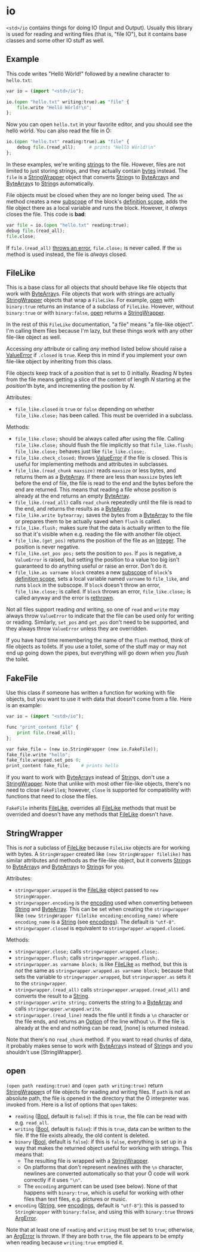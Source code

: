 # io

`<std>/io` contains things for doing IO (Input and Output). Usually this
library is used for reading and writing files (that is, "file IO"), but it
contains base classes and some other IO stuff as well.

## Example

This code writes "Hellö Wörld!" followed by a newline character to `hello.txt`:

```python
var io = (import "<std>/io");

io.(open "hello.txt" writing:true).as "file" {
    file.write "Hellö Wörld!\n";
};
```

Now you can open `hello.txt` in your favorite editor, and you should see the
hellö wörld. You can also read the file in Ö:

```python
io.(open "hello.txt" reading:true).as "file" {
    debug file.(read_all);     # prints "Hellö Wörld!\n"
};
```

In these examples, we're writing [strings][String] to the file. However, files
are not limited to just storing strings, and they actually contain
[bytes][ByteArray] instead. The `file` is a [StringWrapper](#stringwrapper)
object that converts [String]s to [ByteArray]s and [ByteArray]s to [String]s
automatically.

File objects must be closed when they are no longer being used. The `as` method
creates a new [subscope] of the block's [definition scope], adds the file
object there as a local variable and runs the block. However, it *always*
closes the file. This code is **bad**:

```python
var file = io.(open "hello.txt" reading:true);
debug file.(read_all);
file.close;
```

If `file.(read_all)` [throws an error][errors], `file.close;` is never called.
If the `as` method is used instead, the file is *always* closed.


## FileLike

This is a base class for all objects that should behave like file objects that
work with [ByteArray]s. File objects that work with strings are actually
[StringWrapper](#stringwrapper) objects that wrap a `FileLike`. For
example, [open](#open) with `binary:true` returns an instance of a subclass of
`FileLike`. However, without `binary:true` or with `binary:false`,
[open](#open) returns a [StringWrapper](#stringwrapper).

In the rest of this `FileLike` documentation, "a file" means "a file-like
object". I'm calling them files because I'm lazy, but these things work with
any other file-like object as well.

Accessing *any* attribute or calling *any* method listed below should raise a
[ValueError] if `.closed` is `true`. Keep this in mind if you implement your
own file-like object by inheriting from this class.

File objects keep track of a *position* that is set to 0 initially. Reading *N*
bytes from the file means getting a slice of the content of length *N* starting
at the *position*'th byte, and incrementing the position by *N*.

Attributes:
- `file_like.closed` is `true` or `false` depending on whether
  `file_like.close;` has been called. This must be overrided in a subclass.

Methods:
- `file_like.close;` should be always called after using the file. Calling
  `file_like.close;` should flush the file implicitly so that
  `file_like.flush; file_like.close;` behaves just like `file_like.close;`.
- `file_like.check_closed;` throws [ValueError] if the file is closed. This is
  useful for implementing methods and attributes in subclasses.
- `file_like.(read_chunk maxsize)` reads `maxsize` or less bytes, and returns
  them as a [ByteArray]. If there are less than `maxsize` bytes left before the
  end of file, the file is read to the end and the bytes before the end are
  returned. This means that reading a file whose position is already at the end
  returns an empty [ByteArray].
- `file_like.(read_all)` calls `read_chunk` repeatedly until the file is read
  to the end, and returns the results as a [ByteArray].
- `file_like.write bytearray;` saves the bytes from a [ByteArray] to the file
  or prepares them to be actually saved when `flush` is called.
- `file_like.flush;` makes sure that the data is actually written to the file
  so that it's visible when e.g. reading the file with another file object.
- `file_like.(get_pos)` returns the position of the file as an [Integer]. The
  position is never negative.
- `file_like.set_pos pos;` sets the position to `pos`. If `pos` is negative, a
  `ValueError` is raised, but setting the position to a value too big isn't
  guaranteed to do anything useful *or* raise an error. Don't do it.
- `file_like.as varname block` creates a new [subscope] of `block`'s
  [definition scope], sets a local variable named `varname` to `file_like`, and
  runs `block` in the subscope. If `block` doesn't throw an error,
  `file_like.close;` is called. If `block` throws an error, `file_like.close;`
  is called anyway and the error is [rethrown][rethrowing].

Not all files support reading *and* writing, so one of `read` and `write` may
always throw `ValueError` to indicate that the file can be used only for
writing or reading. Similarly, `set_pos` and `get_pos` don't need to be
supported, and they always throw `ValueError` unless they are overridden.

If you have hard time remembering the name of the `flush` method, think of
file objects as toilets. If you use a toilet, some of the stuff may or may not
end up going down the pipes, but everything will go down when you *flush* the
toilet.


## FakeFile

Use this class if someone has written a function for working with file objects,
but you want to use it with data that doesn't come from a file. Here is an
example:

```python
var io = (import "<std>/io");

func "print_content file" {
    print file.(read_all);
};

var fake_file = (new io.StringWrapper (new io.FakeFile));
fake_file.write "hello";
fake_file.wrapped.set_pos 0;
print_content fake_file;    # prints hello
```

If you want to work with [ByteArray]s instead of [String]s, don't use a
[StringWrapper](#stringwrapper). Note that unlike with most other file-like
objects, there's no need to close `FakeFile`s; however, `close` is supported
for compatibility with functions that need to close the files.

`FakeFile` inherits [FileLike](#filelike), overrides all
[FileLike](#filelike) methods that must be overrided and doesn't have
any methods that [FileLike](#filelike) doesn't have.


## StringWrapper

This is *not* a subclass of [FileLike](#filelike) because
`FileLike` objects are for working with bytes. A `StringWrapper` created
like `(new StringWrapper filelike)` has similar attributes and methods as the
file-like object, but it converts [String]s to [ByteArray]s and [ByteArray]s to
[String]s for you.

Attributes:
- `stringwrapper.wrapped` is the [FileLike](#filelike) object passed to
  `new StringWrapper`.
- `stringwrapper.encoding` is the [encoding][encodings] used when converting
  between [String] and [ByteArray]. This can be set when creating the
  `stringwrapper` like `(new StringWrapper filelike encoding:encoding_name)`
  where `encoding_name` is a [String] (see [encodings]). The default is
  `"utf-8"`.
- `stringwrapper.closed` is equivalent to `stringwrapper.wrapped.closed`.

Methods:
- `stringwrapper.close;` calls `stringwrapper.wrapped.close;`.
- `stringwrapper.flush;` calls `stringwrapper.wrapped.flush;`.
- `stringwrapper.as varname block;` is like [FileLike](#filelike) `as` method, but
  this is *not* the same as `stringwrapper.wrapped.as varname block;` because
  that sets the variable to `stringwrapper.wrapped`, but `stringwrapper.as`
  sets it to the `stringwrapper`.
- `stringwrapper.(read_all)` calls `stringwrapper.wrapped.(read_all)` and
  converts the result to a [String].
- `stringwrapper.write string;` converts the string to a [ByteArray] and
  calls `stringwrapper.wrapped.write`.
- `stringwrapper.(read_line)` reads the file until it finds a `\n` character
  or the file ends, and returns an [Option] of the line without `\n`. If the
  file is already at the end and nothing can be read, [none] is returned
  instead.

Note that there's no `read_chunk` method. If you want to read chunks of data,
it probably makes sense to work with [ByteArray]s instead of [String]s and you
shouldn't use [StringWrapper].


## open

`(open path reading:true)` and `(open path writing:true)` return
[StringWrapper](#stringwrapper)s of file objects for reading and writing files.
If `path` is not an absolute path, the file is opened in the directory that the
Ö interpreter was invoked from. Here is a list of options that `open` takes:

- `reading` ([Bool], default is `false`): if this is `true`, the file can be
  read with e.g. `read_all`.
- `writing` ([Bool], default is `false`): if this is `true`, data can be
  written to the file. If the file exists already, the old content is deleted.
- `binary` ([Bool], default is `false`): if this is `false`, everything is set
  up in a way that makes the returned object useful for working with strings.
  This means that:
    - The resulting file is wrapped with a [StringWrapper](#stringwrapper).
    - On platforms that don't represent newlines with the `\n` character,
      newlines are converted automatically so that your Ö code will work
      correctly if it uses `"\n"`.
    - The `encoding` argument can be used (see below).
  None of that happens with `binary:true`, which is useful for working with
  other files than text files, e.g. pictures or music.
- `encoding` ([String], see [encodings], default is `"utf-8"`): this is passed
  to `StringWrapper` with `binary:false`, and using this with `binary:true`
  throws [ArgError].

Note that at least one of `reading` and `writing` must be set to `true`;
otherwise, an [ArgError] is thrown. If they are both `true`, the file appears
to be empty when reading because `writing:true` emptied it.


[ByteArray]: ../builtins.md#bytearray
[String]: ../builtins.md#string
[Integer]: ../builtins.md#integer
[Bool]: ../builtins.md#bool
[is_instance_of]: ../builtins.md#is_instance_of
[subscope]: ../tutorial.md#scopes
[definition scope]: ../tutorial.md#scopes
[errors]: ../errors.md
[rethrowing]: ../errors.md#rethrowing
[encodings]: encodings.md
[ArgError]: ../errors.md
[ValueError]: ../errors.md
[Option]: ../builtins.md#option
